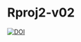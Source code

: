 # Rproj2-v02
[![DOI](https://zenodo.org/badge/DOI/10.5281/zenodo.16810160.svg)](https://doi.org/10.5281/zenodo.16810160)
